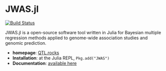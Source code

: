 JWAS.jl
=========

[![Build Status](https://travis-ci.org/reworkhow/JWAS.jl.svg?branch=master)](https://travis-ci.org/reworkhow/JWAS.jl)

JWAS.jl is a open-source software tool written in Julia for Bayesian multiple regression methods applied to genome-wide association studies and genomic prediction.

* **homepage**: [QTL.rocks](http;//QTL.rocks)
* **Installation**: at the Julia REPL, `Pkg.add("JWAS")`
* **Documentation**: [available here](http://jwasjl.readthedocs.org/en/latest/)

